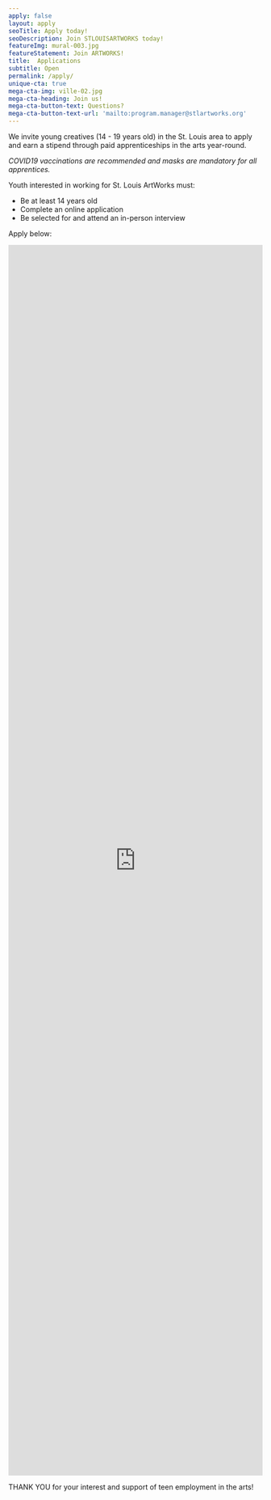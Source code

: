 ```yaml
---
apply: false
layout: apply
seoTitle: Apply today!
seoDescription: Join STLOUISARTWORKS today!
featureImg: mural-003.jpg
featureStatement: Join ARTWORKS!
title:  Applications
subtitle: Open
permalink: /apply/
unique-cta: true
mega-cta-img: ville-02.jpg
mega-cta-heading: Join us!
mega-cta-button-text: Questions?
mega-cta-button-text-url: 'mailto:program.manager@stlartworks.org'
---
```

We invite young creatives (14 - 19 years old) in the St. Louis area to apply and earn a stipend through paid apprenticeships in the arts year-round.

*COVID19 vaccinations are recommended and masks are mandatory for all apprentices.*

Youth interested in working for St. Louis ArtWorks must:
- Be at least 14 years old
- Complete an online application
- Be selected for and attend an in-person interview

<!--Sorry, applications are currently closed. There will be another opportunity to apply next season. Please check back later.-->
Apply below:
<!--The application closes on Wednesday, August 25th at 12 pm. -->

<!--The Summer Application closes June 8th and The Program Dates are June 14th-July 30th-->

<iframe style="width: 100%" src="https://docs.google.com/forms/d/e/1FAIpQLScWx9l_dCm4Yc4FlumpF8gaX_E3QM_yJEVWm1JFdLyyrSTGYQ/viewform?embedded=true" width="100%" height="2435" frameborder="0" marginheight="0" marginwidth="0">Loading…</iframe>

THANK YOU for your interest and support of teen employment in the arts!